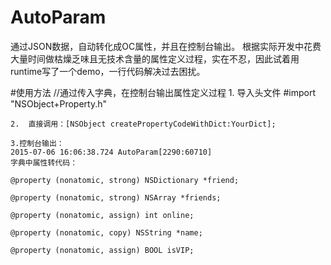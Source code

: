 # AutoParam
通过JSON数据，自动转化成OC属性，并且在控制台输出。
根据实际开发中花费大量时间做枯燥乏味且无技术含量的属性定义过程，实在不忍，因此试着用runtime写了一个demo，一行代码解决过去困扰。

#使用方法
//通过传入字典，在控制台输出属性定义过程
    1.  导入头文件 #import "NSObject+Property.h"
    
    2.  直接调用：[NSObject createPropertyCodeWithDict:YourDict];
    
    3.控制台输出：
    2015-07-06 16:06:38.724 AutoParam[2290:60710] 
    字典中属性转代码：
    
    @property (nonatomic, strong) NSDictionary *friend;

    @property (nonatomic, strong) NSArray *friends;

    @property (nonatomic, assign) int online;

    @property (nonatomic, copy) NSString *name;

    @property (nonatomic, assign) BOOL isVIP;
